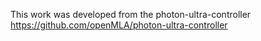 This work was developed from the photon-ultra-controller https://github.com/openMLA/photon-ultra-controller
